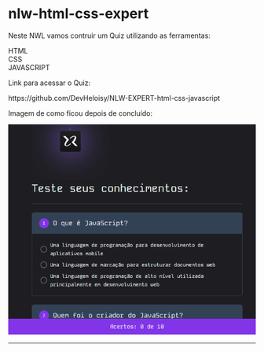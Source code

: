 # nlw-html-css-expert


Neste NWL vamos contruir um Quiz utilizando as ferramentas:

HTML <br>
CSS <br>
JAVASCRIPT <br>
<p>
Link para acessar o Quiz:
</p>
https://github.com/DevHeloisy/NLW-EXPERT-html-css-javascript
<p>
Imagem de como ficou depois de concluído:
</p>

![imagem](./img/Screenshot_1.png)

---
<br />